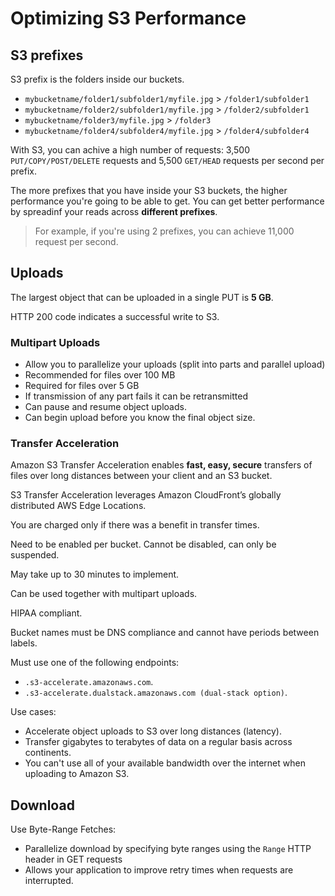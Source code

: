 # Optimizing S3 Performance

## S3 prefixes

S3 prefix is the folders inside our buckets.

- `mybucketname/folder1/subfolder1/myfile.jpg` > `/folder1/subfolder1`
- `mybucketname/folder2/subfolder1/myfile.jpg` > `/folder2/subfolder1`
- `mybucketname/folder3/myfile.jpg` > `/folder3`
- `mybucketname/folder4/subfolder4/myfile.jpg` > `/folder4/subfolder4`

With S3, you can achive a high number of requests: 3,500 `PUT/COPY/POST/DELETE` requests and 5,500 `GET/HEAD` requests per second per prefix.

The more prefixes that you have inside your S3 buckets,
the higher performance you're going to be able to get.
You can get better performance by spreadinf your reads across **different prefixes**.

> For example, if you're using 2 prefixes, you can achieve 11,000 request per second.


## Uploads

The largest object that can be uploaded in a single PUT is **5 GB**.

HTTP 200 code indicates a successful write to S3.

### Multipart Uploads

- Allow you to parallelize your uploads (split into parts and parallel upload)
- Recommended for files over 100 MB
- Required for files over 5 GB
- If transmission of any part fails it can be retransmitted
- Can pause and resume object uploads.
- Can begin upload before you know the final object size.


### Transfer Acceleration

Amazon S3 Transfer Acceleration enables **fast, easy, secure** transfers of files over long distances between your client and an S3 bucket.

S3 Transfer Acceleration leverages Amazon CloudFront’s globally distributed AWS Edge Locations.

You are charged only if there was a benefit in transfer times.

Need to be enabled per bucket. Cannot be disabled, can only be suspended.

May take up to 30 minutes to implement.

Can be used together with multipart uploads.

HIPAA compliant.

Bucket names must be DNS compliance and cannot have periods between labels.

Must use one of the following endpoints:
- `.s3-accelerate.amazonaws.com`.
- `.s3-accelerate.dualstack.amazonaws.com (dual-stack option)`.

Use cases:
- Accelerate object uploads to S3 over long distances (latency).
- Transfer gigabytes to terabytes of data on a regular basis across continents.
- You can't use all of your available bandwidth over the internet when uploading to Amazon S3.


## Download

Use Byte-Range Fetches:
- Parallelize download by specifying byte ranges using the `Range` HTTP header in GET requests
- Allows your application to improve retry times when requests are interrupted.